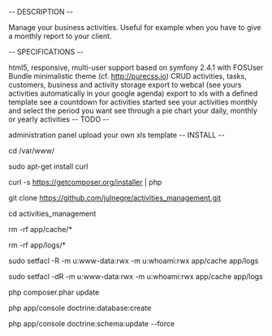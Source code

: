 -- DESCRIPTION --

Manage your business activities. Useful for example when you have to give a monthly report to your client.

-- SPECIFICATIONS --

html5, responsive, multi-user support
based on symfony 2.4.1 with FOSUser Bundle
minimalistic theme (cf. http://purecss.io)
CRUD activities, tasks, customers, business and activity storage
export to webcal (see yours activities automatically in your google agenda)
export to xls with a defined template
see a countdown for activities started
see your activities monthly and select the period you want
see through a pie chart your daily, monthly or yearly activities
-- TODO --

administration panel
upload your own xls template
-- INSTALL --

cd /var/www/

sudo apt-get install curl

curl -s https://getcomposer.org/installer | php

git clone https://github.com/julnegre/activities_management.git

cd activities_management

rm -rf app/cache/*

rm -rf app/logs/*

sudo setfacl -R -m u:www-data:rwx -m u:whoami:rwx app/cache app/logs

sudo setfacl -dR -m u:www-data:rwx -m u:whoami:rwx app/cache app/logs

php composer.phar update

php app/console doctrine:database:create

php app/console doctrine:schema:update --force